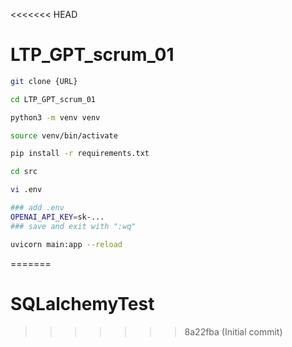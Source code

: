 <<<<<<< HEAD
# LTP_GPT_scrum_01

```bash
git clone {URL}

cd LTP_GPT_scrum_01

python3 -m venv venv

source venv/bin/activate

pip install -r requirements.txt

cd src

vi .env

### add .env 
OPENAI_API_KEY=sk-...
### save and exit with ":wq"

uvicorn main:app --reload
```
=======
# SQLalchemyTest
>>>>>>> 8a22fba (Initial commit)
